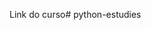 <a rel="https://www.youtube.com/watch?v=Jk4kuuwLThA&list=PLj7gJIFoP7jdirAFg-fHe9HKOnGLGXSHZ">Link do curso</a>#   p y t h o n - e s t u d i e s 
 
 